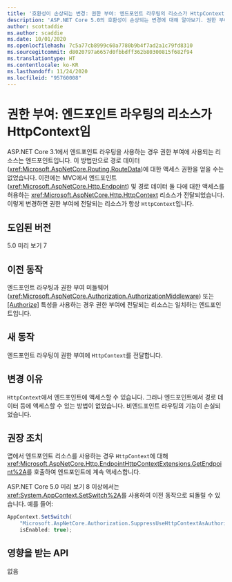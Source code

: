 ```yaml
---
title: '호환성이 손상되는 변경: 권한 부여: 엔드포인트 라우팅의 리소스가 HttpContext임'
description: 'ASP.NET Core 5.0의 호환성이 손상되는 변경에 대해 알아보기. 권한 부여: 엔드포인트 라우팅의 리소스가 HttpContext임'
author: scottaddie
ms.author: scaddie
ms.date: 10/01/2020
ms.openlocfilehash: 7c5a77cb8999c60a7780b9b4f7ad2a1c79fd8310
ms.sourcegitcommit: d8020797a6657d0fbbdff362b80300815f682f94
ms.translationtype: HT
ms.contentlocale: ko-KR
ms.lasthandoff: 11/24/2020
ms.locfileid: "95760008"
---
```

# <a name="authorization-resource-in-endpoint-routing-is-httpcontext"></a>권한 부여: 엔드포인트 라우팅의 리소스가 HttpContext임

ASP.NET Core 3.1에서 엔드포인트 라우팅을 사용하는 경우 권한 부여에 사용되는 리소스는 엔드포인트입니다. 이 방법만으로 경로 데이터(<xref:Microsoft.AspNetCore.Routing.RouteData>)에 대한 액세스 권한을 얻을 수는 없었습니다. 이전에는 MVC에서 엔드포인트(<xref:Microsoft.AspNetCore.Http.Endpoint>) 및 경로 데이터 둘 다에 대한 액세스를 허용하는 <xref:Microsoft.AspNetCore.Http.HttpContext> 리소스가 전달되었습니다. 이렇게 변경하면 권한 부여에 전달되는 리소스가 항상 `HttpContext`입니다.

## <a name="version-introduced"></a>도입된 버전

5.0 미리 보기 7

## <a name="old-behavior"></a>이전 동작

엔드포인트 라우팅과 권한 부여 미들웨어(<xref:Microsoft.AspNetCore.Authorization.AuthorizationMiddleware>) 또는 [[Authorize]](xref:Microsoft.AspNetCore.Authorization.AuthorizeAttribute) 특성을 사용하는 경우 권한 부여에 전달되는 리소스는 일치하는 엔드포인트입니다.

## <a name="new-behavior"></a>새 동작

엔드포인트 라우팅이 권한 부여에 `HttpContext`를 전달합니다.

## <a name="reason-for-change"></a>변경 이유

`HttpContext`에서 엔드포인트에 액세스할 수 있습니다. 그러나 엔드포인트에서 경로 데이터 등에 액세스할 수 있는 방법이 없었습니다. 비엔드포인트 라우팅의 기능이 손실되었습니다.

## <a name="recommended-action"></a>권장 조치

앱에서 엔드포인트 리소스를 사용하는 경우 `HttpContext`에 대해 <xref:Microsoft.AspNetCore.Http.EndpointHttpContextExtensions.GetEndpoint%2A>를 호출하여 엔드포인트에 계속 액세스합니다.

ASP.NET Core 5.0 미리 보기 8 이상에서는 <xref:System.AppContext.SetSwitch%2A>를 사용하여 이전 동작으로 되돌릴 수 있습니다. 예를 들어:

```csharp
AppContext.SetSwitch(
    "Microsoft.AspNetCore.Authorization.SuppressUseHttpContextAsAuthorizationResource",
    isEnabled: true);
```

## <a name="affected-apis"></a>영향을 받는 API

없음

<!--

### Category

ASP.NET Core

### Affected APIs

Not detectable via API analysis

-->
